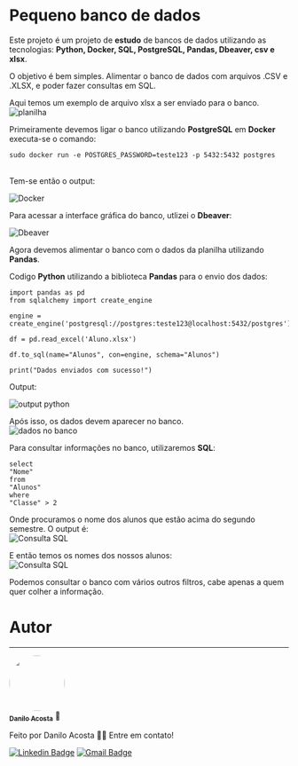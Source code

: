 # Pequeno banco de dados
Este projeto é um projeto de **estudo** de bancos de dados utilizando as tecnologias: **Python, Docker, SQL,  PostgreSQL, Pandas, Dbeaver, csv e xlsx**.

O objetivo é bem simples. Alimentar o banco de dados com arquivos .CSV e .XLSX, e poder fazer consultas em SQL.

Aqui temos um exemplo de arquivo xlsx a ser enviado para o banco. <br>
![planilha](https://i.imgur.com/6JbD7LR.png) <br>

Primeiramente devemos ligar o banco utilizando **PostgreSQL** em **Docker** <br>
executa-se o comando:
```
sudo docker run -e POSTGRES_PASSWORD=teste123 -p 5432:5432 postgres 
``` 
<br>
Tem-se então o output: <br>

![Docker](https://i.imgur.com/CjR6r4B.png)<br>

Para acessar a interface gráfica do banco, utlizei o **Dbeaver**:<br>

![Dbeaver](https://i.imgur.com/lNQrO4n.png)<br>

Agora devemos alimentar o banco com o dados da planilha utilizando **Pandas**.<br>

Codigo **Python** utilizando a biblioteca **Pandas** para o envio dos dados:
```
import pandas as pd
from sqlalchemy import create_engine

engine = create_engine('postgresql://postgres:teste123@localhost:5432/postgres')

df = pd.read_excel('Aluno.xlsx')

df.to_sql(name="Alunos", con=engine, schema="Alunos")

print("Dados enviados com sucesso!")

```
Output:<br>

![output python](https://i.imgur.com/vn7qZMa.png)<br>

Após isso, os dados devem aparecer no banco.<br>
![dados no banco](https://i.imgur.com/CmtVg2z.png)<br>

Para consultar informações no banco, utilizaremos **SQL**:
```
select 
"Nome" 
from 
"Alunos"
where
"Classe" > 2
```
Onde procuramos o nome dos alunos que estão acima do segundo semestre. O output é:<br>
![Consulta SQL](https://i.imgur.com/49HqzfN.png)<br>

E então temos os nomes dos nossos alunos:<br>
![Consulta SQL](https://i.imgur.com/POX8GG3.png)<br>

Podemos consultar o banco com vários outros filtros, cabe apenas a quem quer colher a informação.



# Autor
---

<a href="https://github.com/ddd4nn">
 <img style="border-radius: 50%;" src="https://avatars.githubusercontent.com/u/92939580?s=400&u=290918d17416ffa5cf5e3b6f5e60162e7f568ff8&v=4" width="100px;" alt=""/>
 <br />
 <sub><b>Danilo Acosta</b></sub></a> <a https://avatars.githubusercontent.com/u/92939580?s=400&u=290918d17416ffa5cf5e3b6f5e60162e7f568ff8&v=4" title="Danilo">🚀</a>


Feito por Danilo Acosta 👋🏽 Entre em contato!

[![Linkedin Badge](https://img.shields.io/badge/-Danilo-blue?style=flat-square&logo=Linkedin&logoColor=white&link=https://www.linkedin.com/in/danilo-acosta/)](https://www.linkedin.com/in/danilo-acosta/) 
[![Gmail Badge](https://img.shields.io/badge/-acostadanilo34@gmail.com-c14438?style=flat-square&logo=Gmail&logoColor=white&link=mailto:acostadanilo34@gmail.com)](mailto:acostadanilo34@gmail.com)
